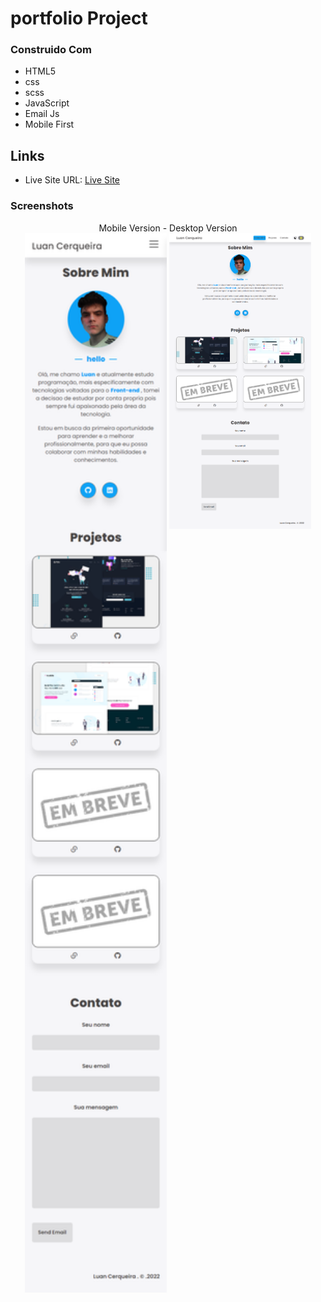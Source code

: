 # portfolio Project

### Construido Com

- HTML5 
- css
- scss
- JavaScript
- Email Js
- Mobile First

## Links

- Live Site URL: [Live Site](https://luancerqueira.netlify.app/)

### Screenshots 

<div align="center">
Mobile Version - Desktop Version <br>
<a href="img/readme/portfolio-mobile" target="_blank"><img src="img/readme/portfolio-mobile.png" width="45%" height="60%"/></a> 
<a href="img/readme/portfolio-desktop" target="_blank"><img src="img/readme/portfolio-desktop.png" width="45%" height="60%" align="top"/></a> 
</div>

